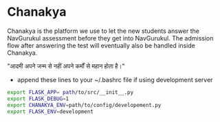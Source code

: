 # Chanakya

Chanakya is the platform we use to let the new students answer the NavGurukul assessment before they get into NavGurukul. The admission flow after answering the test will eventually also be handled inside Chanakya.

"आदमी अपने जन्म से नहीं अपने कर्मों से महान होता है।"


- append these lines to your ~/.bashrc file if using development server
```bash
export FLASK_APP= path/to/src/__init__.py
export FLASK_DEBUG=1
export CHANAKYA_ENV=path/to/config/developement.py
export FLASK_ENV=development
```
